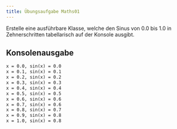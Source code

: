 ```yaml
---
title: Übungsaufgabe Maths01
---
```


Erstelle eine ausführbare Klasse, welche den Sinus von 0.0 bis 1.0 in Zehnerschritten tabellarisch auf der Konsole ausgibt.

## Konsolenausgabe

```markdown
x = 0.0, sin(x) = 0.0
x = 0.1, sin(x) = 0.1
x = 0.2, sin(x) = 0.2
x = 0.3, sin(x) = 0.3
x = 0.4, sin(x) = 0.4
x = 0.5, sin(x) = 0.5
x = 0.6, sin(x) = 0.6
x = 0.7, sin(x) = 0.6
x = 0.8, sin(x) = 0.7
x = 0.9, sin(x) = 0.8
x = 1.0, sin(x) = 0.8
```

